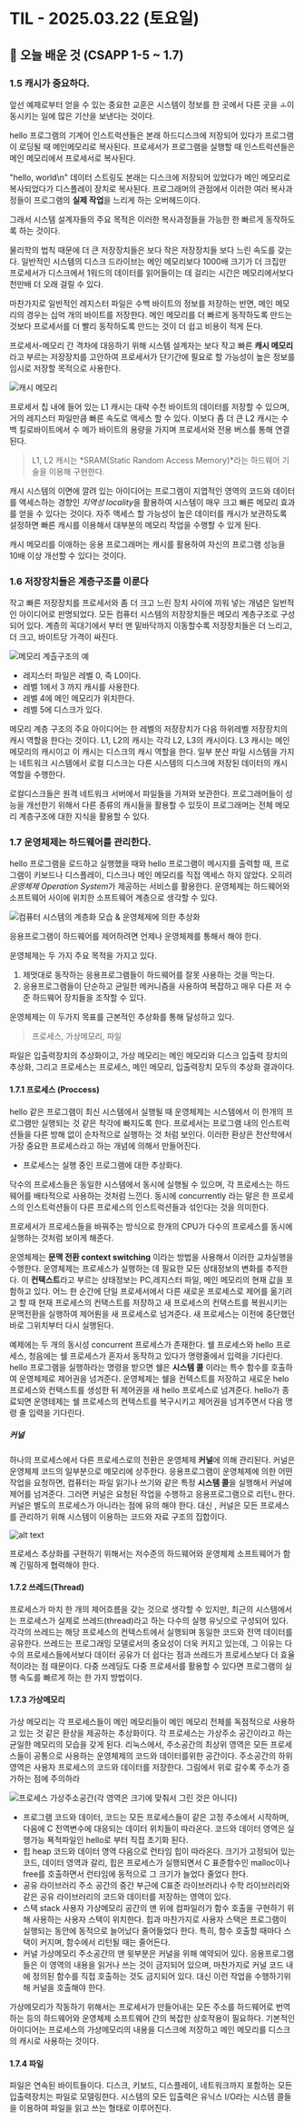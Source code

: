 # TIL - 2025.03.22 (토요일)

## 📝 오늘 배운 것 (CSAPP 1-5 ~ 1.7)

### 1.5 캐시가 중요하다.

앞선 예제로부터 얻을 수 있는 중요한 교훈은 시스템이 정보를 한 곳에서 다른 곳을 ㅗ이동시키는 일에 많은 기산을 보낸다는 것이다.

hello 프로그램의 기계어 인스트럭션들은 본래 하드디스크에 저장되어 있다가 프로그램이 로딩될 때 메인메모리로 복사된다. 프로세서가 프로그램을 실행할 때 인스트럭션들은 메인 메모리에서 프로세서로 복사된다.

"hello, world\n" 데이터 스트링도 본래는 디스크에 저장되어 있었다가 메인 메모리로 복사되었다가 디스플레이 장치로 복사된다. 프로그래머의 관점에서 이러한 여러 복사과정들이 프로그램의 **실제 작업**을 느리게 하는 오버헤드이다.

그래서 시스템 설계자들의 주요 목적은 이러한 복사과정들을 가능한 한 빠르게 동작하도록 하는 것이다.

물리학의 법칙 때문에 더 큰 저장장치들은 보다 작은 저장장치들 보다 느린 속도를 갖는다. 일반적인 시스템의 디스크 드라이브는 메인 메모리보다 1000배 크기가 더 크집만 프로세서가 디스크에서 1워드의 데이터를 읽어들이는 데 걸리는 시간은 메모리에서보다 천만배 더 오래 걸릴 수 있다.

마찬가지로 일반적인 레지스터 파일은 수백 바이트의 정보를 저장하는 반면, 메인 메모리의 경우는 십억 개의 바이트를 저장한다. 메인 메모리를 더 빠르게 동작하도록 만드는 것보다 프로세서를 더 빨리 동작하도록 만드는 것이 더 쉽고 비용이 적게 든다.

프로세서-메모리 간 격차에 대응하기 위해 시스템 설계자는 보다 작고 빠른 **캐시 메모리** 라고 부르는 저장장치를 고안하여 프로세서가 단기간에 필요로 할 가능성이 높은 정보를 임시로 저장할 목적으로 사용한다.

![캐시 메모리](image-5.png)

프로세서 칩 내에 들어 있는 L1 캐시는 대략 수천 바이트의 데이터를 저장할 수 있으며, 거의 레지스터 파일만큼 빠른 속도로 액세스 할 수 있다. 이보다 좀 더 큰 L2 캐시는 수백 킬로바이트에서 수 메가 바이트의 용량을 가지며 프로세서와 전용 버스를 통해 연결된다.

> L1, L2 캐시는 *SRAM(Static Random Access Memory)*라는 하드웨어 기술을 이용해 구현한다.

캐시 시스템의 이면에 깔려 있는 아이디어는 프로그램이 지엽적인 영역의 코드와 데이터를 액세스하는 경향인 *지역성 locality*을 활용하여 시스템이 매우 크고 빠른 메모리 효과를 얻을 수 있다는 것이다. 자주 액세스 할 가능성이 높은 데이터를 캐시가 보관하도록 설정하면 빠른 캐시를 이용해서 대부분의 메모리 작업을 수행할 수 있게 된다.

캐시 메모리를 이애하는 응용 프로그래머는 캐시를 활용하여 자신의 프로그램 성능을 10배 이상 개선할 수 있다는 것이다.

### 1.6 저장장치들은 계층구조를 이룬다

작고 빠른 저장장치를 프로세서와 좀 더 크고 느린 장치 사이에 끼워 넣는 개념은 일반적인 아이디어로 판명되었다. 모든 컴퓨터 시스템의 저장장치들은 메모리 계층구조로 구성되어 있다. 계층의 꼭대기에서 부터 맨 밑바닥까지 이동할수록 저장장치들은 더 느리고, 더 크고, 바이트당 가격이 싸진다.

![메모리 계츨구조의 예](<스크린샷 2025-03-22 오전 8.19.03.png>)

- 레지스터 파일은 레벨 0, 즉 L0이다.
- 레벨 1에서 3 까지 캐시를 사용한다.
- 레벨 4에 메인 메모리가 위치한다.
- 레벨 5에 디스크가 있다.

메모리 계층 구조의 주요 아이디어는 한 레벨의 저장장치가 다음 하위레벨 저장장치의 캐시 역할을 한다는 것이다. L1, L2의 캐시는 각각 L2, L3의 캐시이다. L3 캐시는 메인 메모리의 캐시이고 이 캐시는 디스크의 캐시 역할을 한다. 일부 분산 파일 시스템을 가지는 네트워크 시스템에서 로컬 디스크는 다른 시스템의 디스크에 저장된 데이터의 캐시 역할을 수행한다.

로컬디스크들은 원격 네트워크 서버에서 파일들을 가져와 보관한다. 프로그래머들이 성능을 개선한기 위해서 다른 종류의 캐시들을 활용할 수 있듯이 프로그래머는 전체 메모리 계층구조에 대한 지식을 활용할 수 있다.

### 1.7 운영체제는 하드웨어를 관리한다.

hello 프로그램을 로드하고 실행했을 때와 hello 프로그램이 메시지를 출력할 때, 프로그램이 키보드나 디스플레이, 디스크나 메인 메모리를 직접 액세스 하지 않았다. 오히려 *운영체제 Operation System*가 제공하는 서비스를 활용한다. 운영체제는 하드웨어와 소프트웨어 사이에 위치한 소프트웨어 계층으로 생각할 수 있다.

![컴퓨터 시스템의 계층화 모습 & 운영체제에 의한 추상화](image-6.png)

응용프로그램이 하드웨어를 제어하려면 언제나 운영체제를 통해서 해야 한다.

운영체제는 두 가지 주요 목적을 가지고 있다.

1. 제멋대로 동작하는 응용프로그램들이 하드웨어를 잘못 사용하는 것을 막는다.
2. 응용프로그램들이 단순하고 균일한 메커니즘을 사용하여 복잡하고 매우 다른 저 수준 하드웨어 장치들을 조작할 수 있다.

운영체제는 이 두가지 목표를 근본적인 추상화를 통해 달성하고 있다.

> 프로세스, 가상메모리, 파일

파일은 입출력장치의 추상화이고, 가상 메모리는 메인 메모리와 디스크 입출력 장치의 추상화, 그리고 프로세스는 프로세스, 메인 메모리, 입출력장치 모두의 추상화 결과이다.

#### 1.7.1 프로세스 (Proccess)

hello 같은 프로그램이 최신 시스템에서 실행될 때 운영체제는 시스템에서 이 한개의 프로그램만 실행되는 것 같은 착각에 빠지도록 한다. 프로세서는 프로그램 내의 인스트럭션들을 다른 방해 없이 순차적으로 실행하는 것 처럼 보인다. 이러한 환상은 전산학에서 가장 중요한 프로세스라고 하는 개념에 의해서 만들어진다.

- 프로세스는 실행 중인 프로그램에 대한 추상화다.

닥수의 프로세스들은 동일한 시스템에서 동시에 실행될 수 있으며, 각 프로세스는 하드웨어를 배타적으로 사용하는 것처럼 느낀다. 동시에 concurrently 라는 말은 한 프로세스의 인스트럭션들이 다른 프로세스의 인스트럭션들과 섞인다는 것을 의미한다.

프로세서가 프로세스들을 바꿔주는 방식으로 한개의 CPU가 다수의 프로세스를 동시에 실행하는 것처럼 보이게 해준다.

운영체제는 **문맥 전환 context switching** 이라는 방법을 사용해서 이러한 교차실행을 수행한다. 운영체제는 프로세스가 실행하는 데 필요한 모든 상태정보의 변화를 추적한다. 이 **컨택스트**라고 부르는 상태정보는 PC,레지스터 파일, 메인 메모리의 현재 값을 포함하고 있다. 어느 한 순간에 단일 프로세서에서 다른 새로운 프로세스로 제어를 옮기려고 할 때 현재 프로세스의 컨택스트를 저장하고 새 프로세스의 컨택스트를 복원시키는 문맥전환을 실행하여 제어뤈을 새 프로세스로 넘겨준다. 새 프로세스는 이전에 중단했던 바로 그위치부터 다시 실행된다.

예제에는 두 개의 동시성 concurrent 프로세스가 존재한다. 쉘 프로세스와 hello 프로세스, 청음에는 쉘 프로세스가 혼자서 동작하고 있다가 명령줄에서 입력을 기다린다. hello 프로그램을 실행하라는 명령을 받으면 쉘은 **시스템 콜** 이라는 특수 함수를 호출하여 운영체제로 제어권을 넘겨준다. 운영체제는 쉘을 컨텍스트를 저장하고 새로운 helo 프로세스와 컨택스트를 생성한 뒤 제어권을 새 hello 프로세스로 넘겨준다. hello가 종료되면 운영테제는 쉘 프로세스의 컨텍스트를 복구시키고 제어권을 넘겨주면서 다음 명령 줄 입력을 기다린다.

##### **커널**

하나의 프로세스에서 다른 프로세스로의 전환은 운영체제 **커널**에 의해 관리된다. 커널은 운영체제 코드의 일부분으로 메모리에 상주한다. 응용프로그램이 운영체제에 의한 어떤 작업을 요청하면, 컴퓨터는 파일 읽기나 쓰기와 같은 특정 **시스템 콜**을 실행해서 커널에 제어를 넘겨준다. 그러면 커널은 요청된 작업을 수행하고 응용프로그램으로 리턴ㄴ한다. 커널은 별도의 프로세스가 아니라는 점에 유의 해야 한다. 대신 , 커널은 모든 프로세스를 관리하기 위해 시스템이 이용하는 코드와 자료 구조의 집합이다.

![alt text](<스크린샷 2025-03-22 오전 8.53.45.png>)

프로세스 추상화를 구현하기 위해서는 저수준의 하드웨어와 운영체제 소프트웨어가 함꼐 긴밀하게 협력해야 한다.

#### 1.7.2 쓰레드(Thread)

프로세스가 마치 한 개의 제어흐름을 갖는 것으로 생각할 수 있지만, 최근의 시스템에서는 프로세스가 실제로 쓰레드(thread)라고 하는 다수의 실행 유닛으로 구성되어 있다. 각각의 쓰레드는 해당 프로세스의 컨텍스트에서 실행되며 동일한 코드와 전역 데이터를 공유한다. 쓰레드는 프로그래밍 모델로서의 중요성이 더욱 커지고 있는데, 그 이유는 다수의 프로세스들에서보다 데이터 공유가 더 쉽다는 점과 쓰레드가 프로세스보다 더 효율적이라는 점 때문이다. 다중 쓰레딩도 다중 프로세서를 활용할 수 있다면 프로그램의 실행 속도를 빠르게 하는 한 가지 방법이다.

#### 1.7.3 가상메모리

가상 메모리는 각 프로세스들이 메인 메모리들이 메인 메모리 전체를 독점적으로 사용하고 있는 것 같은 환상을 제공하는 추상화이다. 각 프로세스는 가상주소 공간이라고 하는 균일한 메모리의 모습을 갖게 된다. 리눅스에서, 주소공간의 최상위 영역은 모든 프로세스들이 공통으로 사용하는 운영체제의 코드와 데이터를위한 공간이다. 주소공간의 하위 영역은 사용자 프로세스의 코드와 데이터를 저장한다. 그림에서 위로 갈수록 주소가 증가하는 점에 주의하라

![프로세스 가상주소공간(각 영역은 크기에 맞춰서 그린 것은 아니다)](<스크린샷 2025-03-22 오전 9.21.24.png>)

- 프로그램 코드와 데이터, 코드는 모든 프로세스들이 같은 고정 주소에서 시작하며, 다음에 C 전역변수에 대응되는 데이터 위치들이 따라온다. 코드와 데이터 영역은 실행가능 묙적파일인 hello로 부터 직접 초기화 된다.
- 힙 heap 코드와 데이터 영역 다음으로 런타임 힙이 따라온다. 크기가 고정되어 있는 코드, 데이터 영역과 갈리, 힙은 프로세스가 실행되면서 C 표준함수인 malloc이나 free를 호출하면서 런타임에 동적으로 그 크기가 늘었다 줄었다 한다.
- 공유 라이브러리 주소 공간의 중간 부근에 C표준 라이브러리나 수학 라이브러리와 같은 공유 라이브러리의 코드와 데이터를 저장하는 영역이 있다.
- 스택 stack 사용자 가상메모리 공간의 맨 위에 컴파일러가 함수 호출을 구현하기 위해 사용하는 사용자 스택이 위치한다. 힙과 마찬가지로 사용자 스택은 프로그램이 실행되는 동안에 동적으로 늘어났다 줄어들었다 한다. 특히, 함수 호출할 때마다 스택이 커지며, 함수에서 리턴될 때는 줄어든다.
- 커널 가상메모리 주소공간의 맨 윗부분은 커널을 위해 예약되어 있다. 응용프로그램들은 이 영역의 내용을 읽거나 쓰는 것이 금지되어 있으며, 마찬가지로 커널 코드 내에 정의된 함수를 직접 호출하는 것도 금지되어 있다. 대신 이런 작업을 수행하기위해 커널을 호출해야 한다.

가상메모리가 작동하기 위해서는 프로세서가 만들어내는 모든 주소를 하드웨어로 번역하는 등의 하드웨어와 운영체제 소프트웨어 간의 복잡한 상호작용이 필요하다. 기본적인 아이디어는 프로세스의 가상메모리의 내용을 디스크에 저장하고 메인 메모리를 디스크의 캐시로 사용하는 것이다.

#### 1.7.4 파일

파일은 연속된 바이트들이다. 디스크, 키보드, 디스플레이, 네트워크까지 포함하는 모든 입출력장치는 파일로 모델링한다. 시스템의 모든 입출력은 유닉스 I/O라는 시스템 콜들을 이용하여 파일을 읽고 쓰는 형태로 이루어진다.
